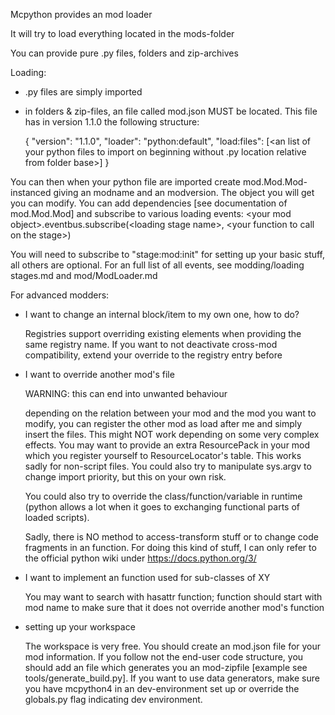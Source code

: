 Mcpython provides an mod loader

It will try to load everything located in the mods-folder

You can provide pure .py files, folders and zip-archives

Loading:

- .py files are simply imported
- in folders & zip-files, an file called mod.json MUST be located. This file has in version 1.1.0 the following structure:
    
    {
        "version": "1.1.0",
        "loader": "python:default",
        "load:files": [<an list of your python files to import on beginning without .py location relative from folder base>]
    }

You can then when your python file are imported create mod.Mod.Mod-instanced giving an modname and an modversion.
The object you will get you can modify. You can add dependencies [see documentation of mod.Mod.Mod] and
subscribe to various loading events:
    \<your mod object>.eventbus.subscribe(\<loading stage name>, \<your function to call on the stage>)

You will need to subscribe to "stage:mod:init" for setting up your basic stuff, all others are optional.
For an full list of all events, see modding/loading stages.md and mod/ModLoader.md 

For advanced modders:

- I want to change an internal block/item to my own one, how to do?

    Registries support overriding existing elements when providing the same registry name. If you want to not deactivate
    cross-mod compatibility, extend your override to the registry entry before 
    
- I want to override another mod's file

    WARNING: this can end into unwanted behaviour
    
    depending on the relation between your mod and the mod you want to modify, you can register the other mod as load after me
    and simply insert the files. This might NOT work depending on some very complex effects. You may want to provide an
    extra ResourcePack in your mod which you register yourself to ResourceLocator's table. This works sadly for non-script files.
    You could also try to manipulate sys.argv to change import priority, but this on your own risk.
    
    You could also try to override the class/function/variable in runtime (python allows a lot when it goes to exchanging
    functional parts of loaded scripts).
    
    Sadly, there is NO method to access-transform stuff or to change code fragments in an function. For doing this kind of stuff,
    I can only refer to the official python wiki under https://docs.python.org/3/
    
- I want to implement an function used for sub-classes of XY

    You may want to search with hasattr function; function should start with mod name to make sure that it does not 
    override another mod's function

- setting up your workspace
    
    The workspace is very free. You should create an mod.json file for your mod
    information. If you follow not the end-user code structure, you should
    add an file which generates you an mod-zipfile \[example see tools/generate_build.py].
    If you want to use data generators, make sure you have mcpython4 in an dev-environment set up
    or override the globals.py flag indicating dev environment.  